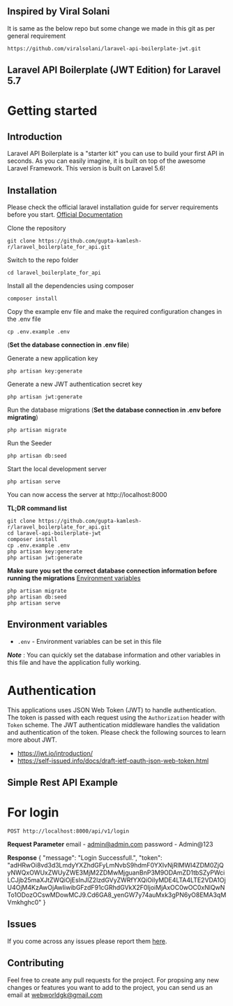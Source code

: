## Inspired by Viral Solani

It is same as the below repo but some change we made in this git as per general requirement

`https://github.com/viralsolani/laravel-api-boilerplate-jwt.git`

## Laravel API Boilerplate (JWT Edition) for Laravel 5.7


# Getting started

## Introduction

Laravel API Boilerplate is a "starter kit" you can use to build your first API in seconds. As you can easily imagine, it is built on top of the awesome Laravel Framework. This version is built on Laravel 5.6!

## Installation

Please check the official laravel installation guide for server requirements before you start. [Official Documentation](https://laravel.com/docs/5.6/installation#installation)


Clone the repository

    git clone https://github.com/gupta-kamlesh-r/laravel_boilerplate_for_api.git

Switch to the repo folder

    cd laravel_boilerplate_for_api

Install all the dependencies using composer

    composer install

Copy the example env file and make the required configuration changes in the .env file

    cp .env.example .env
    
(**Set the database connection in .env file**)

Generate a new application key

    php artisan key:generate

Generate a new JWT authentication secret key

    php artisan jwt:generate

Run the database migrations (**Set the database connection in .env before migrating**)

    php artisan migrate

Run the Seeder 

    php artisan db:seed

Start the local development server

    php artisan serve

You can now access the server at http://localhost:8000

**TL;DR command list**

    git clone https://github.com/gupta-kamlesh-r/laravel_boilerplate_for_api.git
    cd laravel-api-boilerplate-jwt
    composer install
    cp .env.example .env
    php artisan key:generate
    php artisan jwt:generate

**Make sure you set the correct database connection information before running the migrations** [Environment variables](#environment-variables)

    php artisan migrate
    php artisan db:seed
    php artisan serve

## Environment variables

- `.env` - Environment variables can be set in this file


***Note*** : You can quickly set the database information and other variables in this file and have the application fully working.

# Authentication

This applications uses JSON Web Token (JWT) to handle authentication. The token is passed with each request using the `Authorization` header with `Token` scheme. The JWT authentication middleware handles the validation and authentication of the token. Please check the following sources to learn more about JWT.

- https://jwt.io/introduction/
- https://self-issued.info/docs/draft-ietf-oauth-json-web-token.html

## Simple Rest API Example 

# For login

    POST http://localhost:8000/api/v1/login 

**Request Parameter**
    email - admin@admin.com
    password - Admin@123

**Response**
    {
        "message": "Login Successfull.",
        "token": "adHRwOi8vd3d3LmdyYXZhdGFyLmNvbS9hdmF0YXIvNjRlMWI4ZDM0ZjQyNWQxOWUxZWUyZWE3MjM2ZDMwMjguanBnP3M9ODAmZD1tbSZyPWciLCJjb25maXJtZWQiOjEsInJlZ2lzdGVyZWRfYXQiOiIyMDE4LTA4LTE2VDA1OjU4OjM4KzAwOjAwIiwibGFzdF91cGRhdGVkX2F0IjoiMjAxOC0wOC0xNlQwNTo1ODozOCswMDowMCJ9.Cd6GA8_yenGW7y74auMxk3gPN6yO8EMA3qMVmkhghc0"
    }

## Issues

If you come across any issues please report them [here](https://github.com/gupta-kamlesh-r/laravel_boilerplate_for_api/issues).

## Contributing
Feel free to create any pull requests for the project. For propsing any new changes or features you want to add to the project, you can send us an email at webworldgk@gmail.com